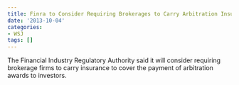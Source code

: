 ```yaml
---
title: Finra to Consider Requiring Brokerages to Carry Arbitration Insurance
date: '2013-10-04'
categories:
- WSJ
tags: []
---
```

The Financial Industry Regulatory Authority said it will consider requiring brokerage firms to carry insurance to cover the payment of arbitration awards to investors.